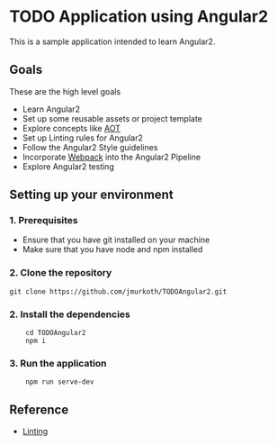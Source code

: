 # TODO Application using Angular2
This is a sample application intended to learn Angular2. 
## Goals
These are the high level goals
* Learn Angular2
* Set up some reusable assets or project template
* Explore concepts like [ AOT ][1]
* Set up Linting rules for Angular2
* Follow the Angular2 Style guidelines
* Incorporate [Webpack][2] into the Angular2 Pipeline
* Explore Angular2 testing


## Setting up your environment
### 1. Prerequisites
* Ensure that you have git installed on your machine
* Make sure that you have node and npm installed

### 2. Clone the repository
```shell
git clone https://github.com/jmurkoth/TODOAngular2.git
```
### 2. Install the dependencies
``` shell
    cd TODOAngular2
    npm i
```
### 3. Run the application
``` shell
    npm run serve-dev
```
## Reference
* [Linting](/Docs/Linting/LINTING.md)

[1]: https://angular.io/docs/ts/latest/cookbook/aot-compiler.html/
[2]: https://webpack.js.org/